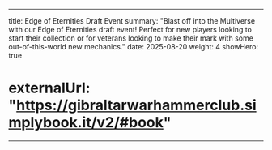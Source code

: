 
---
title: Edge of Eternities Draft Event
summary: "Blast off into the Multiverse with our Edge of Eternities draft event! Perfect for new players looking to start their collection or for veterans looking to make their mark with some out-of-this-world new mechanics."
date: 2025-08-20
weight: 4
showHero: true
# externalUrl: "https://gibraltarwarhammerclub.simplybook.it/v2/#book"
---


